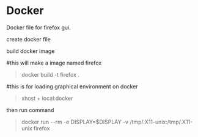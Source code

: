 # Docker

Docker file for firefox gui.

create docker file 

build docker image 

#this will make a image named firefox

> docker build -t firefox .		

#this is for loading graphical environment on docker

> xhost + local:docker                       

then run command

> docker run --rm -e DISPLAY=$DISPLAY -v /tmp/.X11-unix:/tmp/.X11-unix firefox
